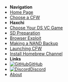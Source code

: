 - **Navigation**
- [Home Page](user-guide/introduction)
- [Choose a CFW](user-guide/cfw-choice)
- **Haxchi**
- [Choose Your DS VC Game](user-guide/haxchi/ds-vc-choice)
- [SD Preparation](user-guide/haxchi/sd-preparation)
- [Browser Exploit](user-guide/haxchi/browser-exploit)
- [Making a NAND Backup](user-guide/haxchi/nand-backup)
- [Launching CFW](user-guide/haxchi/launching-cfw)
- [Install Homebrew Channel](user-guide/haxchi/installing-hblc)
- **Links**
- [![GitHub](https://icongr.am/simple/github.svg?color=808080&size=16)GitHub](https://github.com/nh-server/WiiUGuide)
- [![Discord](https://icongr.am/simple/discord.svg?colored&size=16)Discord](https://discord.gg/C29hYvh)
- [About](extras/about)